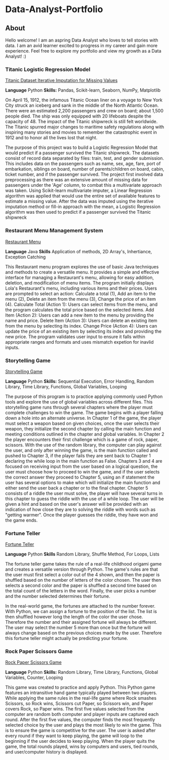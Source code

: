# Data-Analyst-Portfolio

## About

Hello welcome! I am an aspring Data Analyst who loves to tell stories with data. I am an avid learner excited to progress in my career and gain more experience. Feel free to explore my portfolio and view my growth as a Data Analyst! :) 

### Titanic Logistic Regression Model 
[Titanic Dataset Iterative Imputation for Missing Values
](https://github.com/america-m/Data-Analyst-Portfolio/blob/89845e828f7226398ab6035815dcd6f043a704e0/Python/Titanic%20Dataset%20Iterative%20Imputation%20for%20Missing%20Values.ipynb)

**Language** Python 
**Skills:** Pandas, Scikit-learn, Seaborn, NumPy, Matplotlib

On April 15, 1912, the infamous Titanic Ocean liner on a voyage to New York City struck an iceberg and sank in the middle of the North Atlantic Ocean. There were an estimated 2,200 passengers and crew on board; about 1,500 people died. The ship was only equipped with 20 lifeboats despite the capacity of 48. The impact of the Titanic shipwreck is still felt worldwide. The Titanic spurred major changes to maritime safety regulations along with inspiring many stories and movies to remember the catastrophic event in 1912 and to honor all the lives lost that night.

The purpose of this project was to build a Logistic Regression Model that would predict if a passenger survived the Titanic shipwreck. The datasets consist of record data separated by files: train, test, and gender submission. This includes data on the passengers such as name, sex, age, fare, port of embarkation, siblings on board, number of parents/children on board, cabin, ticket number, and if the passenger survived. The project first involved data preprocessing as there was an extensive amount of missing data for passengers under the 'Age' column, to combat this a multivariate approach was taken. Using Scikit-learn multivariate imputer, a Linear Regression algorithm was applied that would use the entire set of available features to estimate a missing value. After the data was imputed using the iterative imputation method or fill-in approach with the mean, a Logistic Regression algorithm was then used to predict if a passenger survived the Titanic shipwreck

### Restaurant Menu Management System 

[Restaurant Menu](https://github.com/america-m/Data-Analyst-Portfolio/tree/79fd81e02c92a244b07c7cf41c777186457beb1a/Java/Restaurant%20Menu)

**Language** Java 
**Skills** Application of methods, 2D Array's, Inhertiance, Exception Catching 

This Restaurant menu program explores the use of basic Java techniques and methods to create a versatile menu. It provides a simple and effective interface for managing a Restaurant's menu, allowing for easy addition, deletion, and modification of menu items. The program initially displays Lola's Restaurant's menu, including various items and their prices. Users are prompted to select an action: Calculate a total (1), Add an item to the menu (2), Delete an item from the menu (3), Change the price of an item (4). Calculate Total (Action 1): Users can select items from the menu, and the program calculates the total price based on the selected items. Add Item (Action 2): Users can add a new item to the menu by providing the name and price. Delete Item (Action 3): Users can delete an existing item from the menu by selecting its index. Change Price (Action 4): Users can update the price of an existing item by selecting its index and providing the new price. The program validates user input to ensure it falls within appropriate ranges and formats and uses mismatch expetion for inavlid inputs. 


### Storytelling Game
[Storytelling Game
](https://github.com/america-m/Data-Analyst-Portfolio/tree/b0bb964275e0501dcd4b73dfe0dfcd66f376acfc/Python/Storytelling%20Game)

**Language** Python 
**Skills:** Sequential Execution, Error Handling, Random Library, Time Library, Functions, Global Variables, Looping

The purpose of this program is to practice applying commonly used Python tools and explore the use of global variables across different files. This storytelling game runs through several chapters where the player must complete challenges to win the game. The game begins with a player falling down a hole into an alternate universe. In Chapter 1 of the game, the player must select a weapon based on given choices, once the user selects their weapon, they initialize the second chapter by calling the main function and meeting conditions outlined in the chapter and global variables. In Chapter 2 the player encounters their first challenge which is a game of rock, paper, scissors. With the use of the random library, the computer can play against the user, and only after winning the game, is the main function called and pushed to Chapter 3, if the player fails they are sent back to Chapter 1 declaring the while loop in the main function as False. 
Chapters 3 and 4 are focused on receiving input from the user based on a logical question, the user must choose how to proceed to win the game, and if the user selects the correct answer they proceed to Chapter 5, using an if statement the user has several options to make which will initialize the main function and either send the user back a chapter or to the final chapter. Chapter 5 consists of a riddle the user must solve, the player will have several turns in this chapter to guess the riddle with the use of a while loop. The user will be given a hint and based on the user's answer will be provided with an indication of how close they are to solving the riddle with words such as "getting warmer". Once the player guesses the riddle, they have won and the game ends. 

### Fortune Teller 
[Fortune Teller 
](https://github.com/america-m/Data-Analyst-Portfolio/blob/d8b216a62c7a026cb53b64b1b693c8658cfd3265/Python/Fortune%20Teller.py) 

**Language** Python 
**Skills** Random Library, Shuffle Method, For Loops, Lists 

The fortune teller game takes the rule of a real-life childhood origami game and creates a versatile version through Python. The game's rules are that the user must first select a color out of the 4 shown, and then the paper is shuffled based on the number of letters of the color chosen. The user then selects a second color and the paper is shuffled a second time based on the total count of the letters in the word. Finally, the user picks a number and the number selected determines their fortune. 

In the real-world game, the fortunes are attached to the number forever. With Python, we can assign a fortune to the position of the list. The list is then shuffled however long the length of the color the user chose. Therefore the number and their assigned fortune will always be different. The user may select the number 5 more than once but the fortune will always change based on the previous choices made by the user. Therefore this fortune teller might actually be predicting your fortune. 

### Rock Paper Scissors Game 
[Rock Paper Scissors Game
](https://github.com/america-m/Data-Analyst-Portfolio/blob/aa0683031de9bdab6d6b364f64d4390c3bbe58b8/Python/Rock%20Paper%20Scissors%20Game.py)

**Language** Python 
**Skills:** Random Library, Time Library, Functions, Global Variables, Counter, Looping 

This game was created to practice and apply Python. This Python game features an intransitive hand game typically played between two players. While applying the same rules in the real-life game where Rock smashes Scissors, so Rock wins, Scissors cut Paper, so Scissors win, and Paper covers Rock, so Paper wins. The first five values selected from the computer are random both computer and player inputs are captured each round. After the first five values, the computer finds the most frequently selected choice by the user and plays the most likely to win the game. This is to ensure the game is competitive for the user. The user is asked after every round if they want to keep playing, the game will loop to the beginning if the user decides to keep playing. When the player quits the game, the total rounds played, wins by computers and users, tied rounds, and user/computer history is displayed. 





